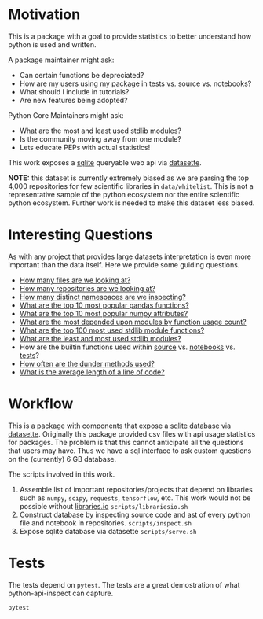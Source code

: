 # Motivation

This is a package with a goal to provide statistics to better
understand how python is used and written.

A package maintainer might ask:
 - Can certain functions be depreciated?
 - How are my users using my package in tests vs. source vs. notebooks?
 - What should I include in tutorials?
 - Are new features being adopted?
 
Python Core Maintainers might ask:
 - What are the most and least used stdlib modules?
 - Is the community moving away from one module?
 - Lets educate PEPs with actual statistics!

This work exposes a [sqlite](https://sqlite.org/index.html) queryable
web api via [datasette](https://github.com/simonw/datasette). 

**NOTE:** this dataset is currently extremely biased as we are parsing
the top 4,000 repositories for few scientific libraries in
`data/whitelist`. This is not a representative sample of the python
ecosystem nor the entire scientific python ecosystem. Further work is
needed to make this dataset less biased.

# Interesting Questions

As with any project that provides large datasets interpretation is
even more important than the data itself. Here we provide some guiding
questions.

 - [How many files are we looking at?](https://python-api-inspect.aves.io/inspect?sql=++SELECT+count%28*%29+FROM+File)
 - [How many repositories are we looking at?](https://python-api-inspect.aves.io/inspect?sql=++SELECT+count%28DISTINCT+project%29+FROM+File)
 - [How many distinct namespaces are we inspecting?](https://python-api-inspect.aves.io/inspect?sql=++SELECT+count%28DISTINCT+namespace%29+FROM+FunctionStats)
 - [What are the top 10 most popular pandas functions?](https://python-api-inspect.aves.io/inspect?sql=++SELECT+key+AS+function%2C+sum%28json_extract%28value%2C+%27%24.count%27%29%29+as+count%0D%0A++FROM+FunctionStats%2C+json_each%28FunctionStats.stats%29%0D%0A++JOIN+File+ON+FunctionStats.id+%3D+File.id%0D%0A++WHERE+FunctionStats.namespace+%3D+%3Anamespace%0D%0A++++AND+File.filename+NOT+LIKE+%27%25%2Fsite-packages%2F%25%27%0D%0A++++AND+File.filename+LIKE+%27%25.ipynb%27%0D%0A++GROUP+BY+key%0D%0A++ORDER+BY+sum%28json_extract%28value%2C+%27%24.count%27%29%29+desc%0D%0A++LIMIT+10&namespace=pandas)
 - [What are the top 10 most popular numpy attributes?](https://python-api-inspect.aves.io/inspect?sql=++SELECT+key+AS+function%2C+sum%28json_extract%28value%2C+%27%24.count%27%29%29+as+count%0D%0A++FROM+AttributeStats%2C+json_each%28AttributeStats.stats%29%0D%0A++JOIN+File+ON+AttributeStats.id+%3D+File.id%0D%0A++WHERE+AttributeStats.namespace+%3D+%3Anamespace%0D%0A++++AND+File.filename+NOT+LIKE+%27%25%2Fsite-packages%2F%25%27%0D%0A++++AND+File.filename+LIKE+%27%25.ipynb%27%0D%0A++GROUP+BY+key%0D%0A++ORDER+BY+sum%28json_extract%28value%2C+%27%24.count%27%29%29+desc%0D%0A++LIMIT+10&namespace=numpy)
 - [What are the most depended upon modules by function usage count?](https://python-api-inspect.aves.io/inspect?sql=+SELECT+namespace%2C+sum%28count%29%0D%0A+FROM+%28%0D%0A+SELECT+FunctionStats.namespace+as+namespace%2C+sum%28json_extract%28value%2C+%27%24.count%27%29%29+as+count%0D%0A++FROM+FunctionStats%2C+json_each%28FunctionStats.stats%29%0D%0A++JOIN+File+ON+FunctionStats.id+%3D+File.id%0D%0A++WHERE+File.filename+NOT+LIKE+%27%25%2Fsite-packages%2F%25%27%0D%0A++++AND+File.filename+LIKE+%27%25.ipynb%27%0D%0A++GROUP+BY+key%0D%0A++ORDER+BY+sum%28json_extract%28value%2C+%27%24.count%27%29%29+desc%0D%0A+%29%0D%0A+GROUP+BY+namespace%0D%0A+ORDER+BY+sum%28count%29+desc%0D%0A+LIMIT+100)
 - [What are the top 100 most used stdlib module functions?](https://python-api-inspect.aves.io/inspect?sql=SELECT+key+AS+function%2C+sum%28json_extract%28value%2C+%27%24.count%27%29%29+as+count%0D%0A++FROM+FunctionStats%2C+json_each%28FunctionStats.stats%29%0D%0A++JOIN+File+ON+FunctionStats.id+%3D+File.id%0D%0A++WHERE+FunctionStats.namespace+IN+%28%27string%27%2C+%27re%27%2C+%27difflib%27%2C+%27textwrap%27%2C+%27unicodedata%27%2C%0D%0A++++%27stringprep%27%2C+%27readline%27%2C+%27rlcompleter%27%2C+%27struct%27%2C+%27codecs%27%2C%0D%0A++++%27datetime%27%2C+%27calendar%27%2C+%27collections%27%2C+%27heapq%27%2C+%27bisect%27%2C+%27array%27%2C%0D%0A++++%27weakref%27%2C+%27types%27%2C+%27copy%27%2C+%27pprint%27%2C+%27reprlib%27%2C+%27enum%27%2C%0D%0A++++%27numbers%27%2C+%27math%27%2C+%27cmath%27%2C+%27decimal%27%2C+%27fractions%27%2C+%27random%27%2C%0D%0A++++%27statistics%27%2C+%27itertools%27%2C+%27functools%27%2C+%27operator%27%2C%0D%0A++++%27pathlib%27%2C+%27fileinput%27%2C+%27stat%27%2C+%27filecmp%27%2C+%27tempfile%27%2C+%27glob%27%2C%0D%0A++++%27fnmatch%27%2C+%27linecache%27%2C+%27shutil%27%2C+%27macpath%27%2C+%27pickle%27%2C+%27copyreg%27%2C%0D%0A++++%27shelve%27%2C+%27marshal%27%2C+%27dbm%27%2C+%27sqlite3%27%2C+%27zlib%27%2C+%27gzip%27%2C+%27bz2%27%2C%0D%0A++++%27lzma%27%2C+%27zipfile%27%2C+%27tarfile%27%2C+%27csv%27%2C+%27configparser%27%2C+%27netrc%27%2C%0D%0A++++%27xdrlib%27%2C+%27plistlib%27%2C+%27hashlib%27%2C+%27hmac%27%2C+%27secrets%27%2C+%27os%27%2C+%27io%27%2C%0D%0A++++%27time%27%2C+%27argparse%27%2C+%27getopt%27%2C+%27logging%27%2C+%27getpass%27%2C+%27curses%27%2C%0D%0A++++%27platform%27%2C+%27errno%27%2C+%27ctypes%27%2C+%27threading%27%2C+%27multiprocessing%27%2C%0D%0A++++%27concurrent%27%2C+%27subprocess%27%2C+%27sched%27%2C+%27queue%27%2C+%27_thread%27%2C%0D%0A++++%27_dummy_thread%27%2C+%27dummy_threading%27%2C+%27contextvars%27%2C+%27asyncio%27%2C%0D%0A++++%27socket%27%2C+%27ssl%27%2C+%27select%27%2C+%27selectors%27%2C+%27asyncore%27%2C+%27asynchat%27%2C%0D%0A++++%27signal%27%2C+%27mmap%27%2C+%27email%27%2C+%27json%27%2C+%27mailcap%27%2C+%27mailbox%27%2C%0D%0A++++%27mimetypes%27%2C+%27base64%27%2C+%27binhex%27%2C+%27binascii%27%2C+%27quopri%27%2C+%27uu%27%2C%0D%0A++++%27html%27%2C+%27xml%27%2C+%27webbrowser%27%2C+%27cgi%27%2C+%27cgitb%27%2C+%27wsgiref%27%2C+%27urllib%27%2C%0D%0A++++%27ftplib%27%2C+%27poplib%27%2C+%27imaplib%27%2C+%27nntplib%27%2C+%27smtplib%27%2C+%27smtpd%27%2C%0D%0A++++%27telnetlib%27%2C+%27uuid%27%2C+%27socketserver%27%2C+%27xmlrpc%27%2C+%27ipaddress%27%2C%0D%0A++++%27audioop%27%2C+%27aifc%27%2C+%27sunau%27%2C+%27wave%27%2C+%27chunk%27%2C+%27colorsys%27%2C+%27imghdr%27%2C%0D%0A++++%27sndhdr%27%2C+%27ossaudiodev%27%2C+%27gettext%27%2C+%27locale%27%2C+%27turtle%27%2C+%27cmd%27%2C%0D%0A++++%27shlex%27%2C+%27tkinter%27%2C+%27typing%27%2C+%27pydoc%27%2C+%27doctest%27%2C+%27unittest%27%2C%0D%0A++++%27lib2to3%27%2C+%27test%27%2C+%27bdb%27%2C+%27faulthandler%27%2C+%27pdb%27%2C+%27timeit%27%2C%0D%0A++++%27trace%27%2C+%27tracemalloc%27%2C+%27distutils%27%2C+%27ensurepip%27%2C+%27venv%27%2C%0D%0A++++%27zipapp%27%2C+%27sys%27%2C+%27sysconfig%27%2C+%27builtins%27%2C+%27warnings%27%2C%0D%0A++++%27dataclasses%27%2C+%27contextlib%27%2C+%27abc%27%2C+%27atexit%27%2C+%27traceback%27%2C%0D%0A++++%27__future__%27%2C+%27gc%27%2C+%27inspect%27%2C+%27site%27%2C+%27code%27%2C+%27codeop%27%2C%0D%0A++++%27zipimport%27%2C+%27pkgutil%27%2C+%27modulefinder%27%2C+%27runpy%27%2C+%27importlib%27%2C%0D%0A++++%27parser%27%2C+%27ast%27%2C+%27symtable%27%2C+%27symbol%27%2C+%27token%27%2C+%27keyword%27%2C%0D%0A++++%27tokenize%27%2C+%27tabnanny%27%2C+%27pyclbr%27%2C+%27py_compile%27%2C+%27compileall%27%2C%0D%0A++++%27dis%27%2C+%27pickletools%27%2C+%27formatter%27%2C+%27msilib%27%2C+%27msvcrt%27%2C+%27winreg%27%2C%0D%0A++++%27winsound%27%2C+%27posix%27%2C+%27pwd%27%2C+%27spwd%27%2C+%27grp%27%2C+%27crypt%27%2C+%27termios%27%2C%0D%0A++++%27tty%27%2C+%27pty%27%2C+%27fcntl%27%2C+%27pipes%27%2C+%27resource%27%2C+%27nis%27%2C+%27syslog%27%2C%0D%0A++++%27optparse%27%2C+%27imp%27%2C+%27posixpath%27%2C+%27ntpath%27%29%0D%0A++++AND+File.filename+NOT+LIKE+%27%25%2Fsite-packages%2F%25%27%0D%0A++GROUP+BY+key%0D%0A++ORDER+BY+sum%28json_extract%28value%2C+%27%24.count%27%29%29+desc%0D%0A++LIMIT+100)
 - [What are the least and most used stdlib modules?](https://python-api-inspect.aves.io/inspect?sql=SELECT+namespace%2C+sum%28count%29%0D%0AFROM+%28%0D%0ASELECT+FunctionStats.namespace+as+%27namespace%27%2C+sum%28json_extract%28value%2C+%27%24.count%27%29%29+as+%27count%27%0D%0A++FROM+FunctionStats%2C+json_each%28FunctionStats.stats%29%0D%0A++JOIN+File+ON+FunctionStats.id+%3D+File.id%0D%0A++WHERE+FunctionStats.namespace+IN+%28%27string%27%2C+%27re%27%2C+%27difflib%27%2C+%27textwrap%27%2C+%27unicodedata%27%2C%0D%0A++++%27stringprep%27%2C+%27readline%27%2C+%27rlcompleter%27%2C+%27struct%27%2C+%27codecs%27%2C%0D%0A++++%27datetime%27%2C+%27calendar%27%2C+%27collections%27%2C+%27heapq%27%2C+%27bisect%27%2C+%27array%27%2C%0D%0A++++%27weakref%27%2C+%27types%27%2C+%27copy%27%2C+%27pprint%27%2C+%27reprlib%27%2C+%27enum%27%2C%0D%0A++++%27numbers%27%2C+%27math%27%2C+%27cmath%27%2C+%27decimal%27%2C+%27fractions%27%2C+%27random%27%2C%0D%0A++++%27statistics%27%2C+%27itertools%27%2C+%27functools%27%2C+%27operator%27%2C%0D%0A++++%27pathlib%27%2C+%27fileinput%27%2C+%27stat%27%2C+%27filecmp%27%2C+%27tempfile%27%2C+%27glob%27%2C%0D%0A++++%27fnmatch%27%2C+%27linecache%27%2C+%27shutil%27%2C+%27macpath%27%2C+%27pickle%27%2C+%27copyreg%27%2C%0D%0A++++%27shelve%27%2C+%27marshal%27%2C+%27dbm%27%2C+%27sqlite3%27%2C+%27zlib%27%2C+%27gzip%27%2C+%27bz2%27%2C%0D%0A++++%27lzma%27%2C+%27zipfile%27%2C+%27tarfile%27%2C+%27csv%27%2C+%27configparser%27%2C+%27netrc%27%2C%0D%0A++++%27xdrlib%27%2C+%27plistlib%27%2C+%27hashlib%27%2C+%27hmac%27%2C+%27secrets%27%2C+%27os%27%2C+%27io%27%2C%0D%0A++++%27time%27%2C+%27argparse%27%2C+%27getopt%27%2C+%27logging%27%2C+%27getpass%27%2C+%27curses%27%2C%0D%0A++++%27platform%27%2C+%27errno%27%2C+%27ctypes%27%2C+%27threading%27%2C+%27multiprocessing%27%2C%0D%0A++++%27concurrent%27%2C+%27subprocess%27%2C+%27sched%27%2C+%27queue%27%2C+%27_thread%27%2C%0D%0A++++%27_dummy_thread%27%2C+%27dummy_threading%27%2C+%27contextvars%27%2C+%27asyncio%27%2C%0D%0A++++%27socket%27%2C+%27ssl%27%2C+%27select%27%2C+%27selectors%27%2C+%27asyncore%27%2C+%27asynchat%27%2C%0D%0A++++%27signal%27%2C+%27mmap%27%2C+%27email%27%2C+%27json%27%2C+%27mailcap%27%2C+%27mailbox%27%2C%0D%0A++++%27mimetypes%27%2C+%27base64%27%2C+%27binhex%27%2C+%27binascii%27%2C+%27quopri%27%2C+%27uu%27%2C%0D%0A++++%27html%27%2C+%27xml%27%2C+%27webbrowser%27%2C+%27cgi%27%2C+%27cgitb%27%2C+%27wsgiref%27%2C+%27urllib%27%2C%0D%0A++++%27ftplib%27%2C+%27poplib%27%2C+%27imaplib%27%2C+%27nntplib%27%2C+%27smtplib%27%2C+%27smtpd%27%2C%0D%0A++++%27telnetlib%27%2C+%27uuid%27%2C+%27socketserver%27%2C+%27xmlrpc%27%2C+%27ipaddress%27%2C%0D%0A++++%27audioop%27%2C+%27aifc%27%2C+%27sunau%27%2C+%27wave%27%2C+%27chunk%27%2C+%27colorsys%27%2C+%27imghdr%27%2C%0D%0A++++%27sndhdr%27%2C+%27ossaudiodev%27%2C+%27gettext%27%2C+%27locale%27%2C+%27turtle%27%2C+%27cmd%27%2C%0D%0A++++%27shlex%27%2C+%27tkinter%27%2C+%27typing%27%2C+%27pydoc%27%2C+%27doctest%27%2C+%27unittest%27%2C%0D%0A++++%27lib2to3%27%2C+%27test%27%2C+%27bdb%27%2C+%27faulthandler%27%2C+%27pdb%27%2C+%27timeit%27%2C%0D%0A++++%27trace%27%2C+%27tracemalloc%27%2C+%27distutils%27%2C+%27ensurepip%27%2C+%27venv%27%2C%0D%0A++++%27zipapp%27%2C+%27sys%27%2C+%27sysconfig%27%2C+%27builtins%27%2C+%27warnings%27%2C%0D%0A++++%27dataclasses%27%2C+%27contextlib%27%2C+%27abc%27%2C+%27atexit%27%2C+%27traceback%27%2C%0D%0A++++%27__future__%27%2C+%27gc%27%2C+%27inspect%27%2C+%27site%27%2C+%27code%27%2C+%27codeop%27%2C%0D%0A++++%27zipimport%27%2C+%27pkgutil%27%2C+%27modulefinder%27%2C+%27runpy%27%2C+%27importlib%27%2C%0D%0A++++%27parser%27%2C+%27ast%27%2C+%27symtable%27%2C+%27symbol%27%2C+%27token%27%2C+%27keyword%27%2C%0D%0A++++%27tokenize%27%2C+%27tabnanny%27%2C+%27pyclbr%27%2C+%27py_compile%27%2C+%27compileall%27%2C%0D%0A++++%27dis%27%2C+%27pickletools%27%2C+%27formatter%27%2C+%27msilib%27%2C+%27msvcrt%27%2C+%27winreg%27%2C%0D%0A++++%27winsound%27%2C+%27posix%27%2C+%27pwd%27%2C+%27spwd%27%2C+%27grp%27%2C+%27crypt%27%2C+%27termios%27%2C%0D%0A++++%27tty%27%2C+%27pty%27%2C+%27fcntl%27%2C+%27pipes%27%2C+%27resource%27%2C+%27nis%27%2C+%27syslog%27%2C%0D%0A++++%27optparse%27%2C+%27imp%27%2C+%27posixpath%27%2C+%27ntpath%27%29%0D%0A++++AND+File.filename+NOT+LIKE+%27%25%2Fsite-packages%2F%25%27%0D%0A++GROUP+BY+key%0D%0A++ORDER+BY+sum%28json_extract%28value%2C+%27%24.count%27%29%29+desc%0D%0A%29%0D%0AGROUP+BY+namespace%0D%0AORDER+BY+sum%28count%29+desc)
 - How are the builtin functions used within [source](https://python-api-inspect.aves.io/inspect?sql=SELECT+key+AS+function%2C+sum%28json_extract%28value%2C+%27%24.count%27%29%29+as+count%0D%0A++FROM+FunctionStats%2C+json_each%28FunctionStats.stats%29%0D%0A++JOIN+File+ON+FunctionStats.id+%3D+File.id%0D%0A++WHERE+FunctionStats.namespace+%3D+%27__builtins__%27%0D%0A++++AND+File.filename+NOT+LIKE+%27%25%2Fsite-packages%2F%25%27%0D%0A++++AND+File.filename+LIKE+%27%25.py%27%0D%0A++++AND+File.filename+NOT+LIKE+%27%25%2Ftests%2F%25%27%0D%0A++++AND+File.filename+NOT+LIKE+%27%25%2Ftest%2F%25%27%0D%0A++GROUP+BY+key%0D%0A++ORDER+BY+sum%28json_extract%28value%2C+%27%24.count%27%29%29+desc) vs. [notebooks](https://python-api-inspect.aves.io/inspect?sql=SELECT+key+AS+function%2C+sum%28json_extract%28value%2C+%27%24.count%27%29%29+as+count%0D%0A++FROM+FunctionStats%2C+json_each%28FunctionStats.stats%29%0D%0A++JOIN+File+ON+FunctionStats.id+%3D+File.id%0D%0A++WHERE+FunctionStats.namespace+%3D+%27__builtins__%27%0D%0A++++AND+File.filename+NOT+LIKE+%27%25%2Fsite-packages%2F%25%27%0D%0A++++AND+File.filename+LIKE+%27%25.ipynb%27%0D%0A++GROUP+BY+key%0D%0A++ORDER+BY+sum%28json_extract%28value%2C+%27%24.count%27%29%29+desc) vs. [tests](http://python-api-inspect.aves.io/inspect?sql=SELECT+key+AS+function%2C+sum%28json_extract%28value%2C+%27%24.count%27%29%29+as+count%0D%0A++FROM+FunctionStats%2C+json_each%28FunctionStats.stats%29%0D%0A++JOIN+File+ON+FunctionStats.id+%3D+File.id%0D%0A++WHERE+FunctionStats.namespace+%3D+%27__builtins__%27%0D%0A++++AND+File.filename+NOT+LIKE+%27%25%2Fsite-packages%2F%25%27%0D%0A++++AND+File.filename+LIKE+%27%25.py%27%0D%0A++++AND+%28File.filename+LIKE+%27%25%2Ftests%2F%25%27+OR+File.filename+LIKE+%27%25%2Ftest%2F%25%27%29%0D%0A++GROUP+BY+key%0D%0A++ORDER+BY+sum%28json_extract%28value%2C+%27%24.count%27%29%29+desc)?
 - [How often are the dunder methods used?](https://python-api-inspect.aves.io/inspect?sql=SELECT+key%2C+sum%28value%29%0D%0AFROM+DefClassStats%2C+json_each%28DefClassStats.stats%2C+%27%24.dunder%27%29%0D%0AGROUP+BY+key%0D%0AORDER+BY+sum%28value%29+desc%0D%0ALIMIT+100)
 - [What is the average length of a line of code?](https://python-api-inspect.aves.io/inspect?sql=SELECT+avg%28json_extract%28ContentStats.stats%2C+%27%24.avg_line_length%27%29%29%0D%0AFROM+ContentStats)

# Workflow

This is a package with components that expose a [sqlite
database](https://sqlite.org/index.html) via
[datasette](https://github.com/simonw/datasette). Originally this
package provided csv files with api usage statistics for packages. The
problem is that this cannot anticipate all the questions that users
may have. Thus we have a sql interface to ask custom questions on the
(currently) 6 GB database.

The scripts involved in this work.

1. Assemble list of important repositories/projects that depend on
   libraries such as `numpy`, `scipy`, `requests`, `tensorflow`,
   etc. This work would not be possible without
   [libraries.io](https://libraries.io/) `scripts/librariesio.sh`
2. Construct database by inspecting source code and ast of every
   python file and notebook in repositories. `scripts/inspect.sh`
3. Expose sqlite database via datasette `scripts/serve.sh`

# Tests

The tests depend on `pytest`. The tests are a great demostration of
what python-api-inspect can capture.

```shell
pytest
```
